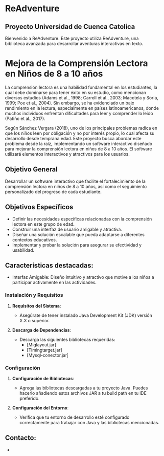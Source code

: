 # ReAdventure
## Proyecto Universidad de Cuenca Catolica
Bienvenido a ReAdventure. Este proyecto utiliza ReAdventure, una biblioteca avanzada para desarrollar aventuras interactivas en texto.
# Mejora de la Comprensión Lectora en Niños de 8 a 10 años

La comprensión lectora es una habilidad fundamental en los estudiantes, la cual debe dominarse para tener éxito en su estudio, como mencionan diversos estudios (Adams et al., 1998; Carroll et al., 2003; Macotela y Soria, 1999; Poe et al., 2004). Sin embargo, se ha evidenciado un bajo rendimiento en la lectura, especialmente en países latinoamericanos, donde muchos individuos enfrentan dificultades para leer y comprender lo leído (Patiño et al., 2017).

Según Sánchez Vergara (2018), uno de los principales problemas radica en que los niños leen por obligación y no por interés propio, lo cual afecta su desarrollo desde temprana edad. Este proyecto busca abordar este problema desde la raíz, implementando un software interactivo diseñado para mejorar la comprensión lectora en niños de 8 a 10 años. El software utilizará elementos interactivos y atractivos para los usuarios.

## Objetivo General

Desarrollar un software interactivo que facilite el fortalecimiento de la comprensión lectora en niños de 8 a 10 años, así como el seguimiento personalizado del progreso de cada estudiante.

## Objetivos Específicos

- Definir las necesidades específicas relacionadas con la comprensión lectora en este grupo de edad.
- Construir una interfaz de usuario amigable y atractiva.
- Diseñar una solución escalable que pueda adaptarse a diferentes contextos educativos.
- Implementar y probar la solución para asegurar su efectividad y usabilidad.

## Características destacadas:
- Interfaz Amigable: Diseño intuitivo y atractivo que motive a los niños a participar activamente en las actividades.


### Instalación y Requisitos

1. **Requisitos del Sistema**:
   - Asegúrate de tener instalado Java Development Kit (JDK) versión X.X o superior.

2. **Descarga de Dependencias**:
   - Descarga las siguientes bibliotecas requeridas:
     - [Miglayout.jar]
     - [Timingtarget.jar]
     - [Mysql-conector.jar]

### Configuración

1. **Configuración de Bibliotecas**:
   - Agrega las bibliotecas descargadas a tu proyecto Java. Puedes hacerlo añadiendo estos archivos JAR a tu build path en tu IDE preferido.

2. **Configuración del Entorno**:
   - Verifica que tu entorno de desarrollo esté configurado correctamente para trabajar con Java y las bibliotecas mencionadas.

## Contacto:
- 
